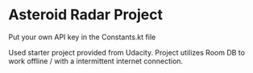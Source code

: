 # Asteroid Radar Project

Put your own API key in the Constants.kt file

Used starter project provided from Udacity. Project utilizes Room DB to work offline / with a intermittent internet connection.
